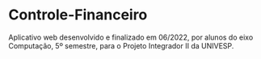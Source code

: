 # Controle-Financeiro
Aplicativo web desenvolvido e finalizado em 06/2022, por alunos do eixo Computação, 5º semestre, para o Projeto Integrador II da UNIVESP.
